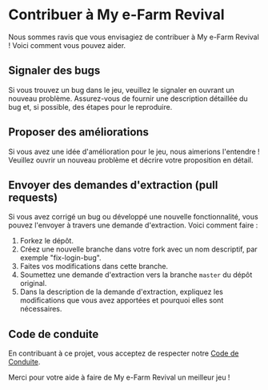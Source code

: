 # Contribuer à My e-Farm Revival

Nous sommes ravis que vous envisagiez de contribuer à My e-Farm Revival ! Voici comment vous pouvez aider.

## Signaler des bugs

Si vous trouvez un bug dans le jeu, veuillez le signaler en ouvrant un nouveau problème. Assurez-vous de fournir une description détaillée du bug et, si possible, des étapes pour le reproduire.

## Proposer des améliorations

Si vous avez une idée d'amélioration pour le jeu, nous aimerions l'entendre ! Veuillez ouvrir un nouveau problème et décrire votre proposition en détail.

## Envoyer des demandes d'extraction (pull requests)

Si vous avez corrigé un bug ou développé une nouvelle fonctionnalité, vous pouvez l'envoyer à travers une demande d'extraction. Voici comment faire :

1. Forkez le dépôt.
2. Créez une nouvelle branche dans votre fork avec un nom descriptif, par exemple "fix-login-bug".
3. Faites vos modifications dans cette branche.
4. Soumettez une demande d'extraction vers la branche `master` du dépôt original.
5. Dans la description de la demande d'extraction, expliquez les modifications que vous avez apportées et pourquoi elles sont nécessaires.

## Code de conduite

En contribuant à ce projet, vous acceptez de respecter notre [Code de Conduite](CODE_OF_CONDUCT.md).

Merci pour votre aide à faire de My e-Farm Revival un meilleur jeu !
